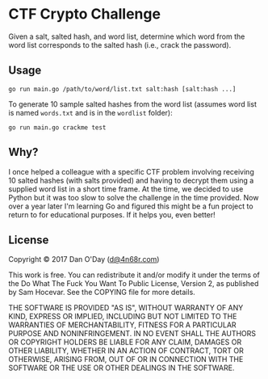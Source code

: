CTF Crypto Challenge
====================

Given a salt, salted hash, and word list, determine which word from the word list corresponds to the salted hash (i.e., crack the password).

Usage
-----

    go run main.go /path/to/word/list.txt salt:hash [salt:hash ...]

To generate 10 sample salted hashes from the word list (assumes word list is named `words.txt` and is in the `wordlist` folder):

    go run main.go crackme test

Why?
---

I once helped a colleague with a specific CTF problem involving receiving 10 salted hashes (with salts provided) and having to decrypt them using a supplied word list in a short time frame. At the time, we decided to use Python but it was too slow to solve the challenge in the time provided. Now over a year later I'm learning Go and figured this might be a fun project to return to for educational purposes. If it helps you, even better!

License
-------

Copyright &copy; 2017 Dan O'Day (d@4n68r.com)

This work is free. You can redistribute it and/or modify it under the terms of the Do What The Fuck You Want To Public License, Version 2, as published by Sam Hocevar. See the COPYING file for more details.

THE SOFTWARE IS PROVIDED "AS IS", WITHOUT WARRANTY OF ANY KIND, EXPRESS OR IMPLIED, INCLUDING BUT NOT LIMITED TO THE WARRANTIES OF MERCHANTABILITY, FITNESS FOR A PARTICULAR PURPOSE AND NONINFRINGEMENT. IN NO EVENT SHALL THE AUTHORS OR COPYRIGHT HOLDERS BE LIABLE FOR ANY CLAIM, DAMAGES OR OTHER LIABILITY, WHETHER IN AN ACTION OF CONTRACT, TORT OR OTHERWISE, ARISING FROM, OUT OF OR IN CONNECTION WITH THE SOFTWARE OR THE USE OR OTHER DEALINGS IN THE SOFTWARE.

